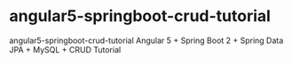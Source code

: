 # angular5-springboot-crud-tutorial
angular5-springboot-crud-tutorial Angular 5 + Spring Boot 2 + Spring Data JPA + MySQL + CRUD Tutorial

